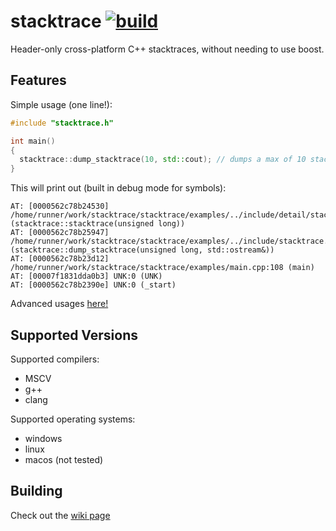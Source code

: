# stacktrace [![build](https://github.com/FloweyTheFlower420/stacktrace/actions/workflows/cmake.yml/badge.svg)](https://github.com/FloweyTheFlower420/stacktrace/actions/workflows/cmake.yml) 
Header-only cross-platform C++ stacktraces, without needing to use boost.

## Features
Simple usage (one line!):
```cpp
#include "stacktrace.h"

int main()
{
  stacktrace::dump_stacktrace(10, std::cout); // dumps a max of 10 stack frames, then prints it to cout
}
```
This will print out (built in debug mode for symbols):
```
AT: [0000562c78b24530] /home/runner/work/stacktrace/stacktrace/examples/../include/detail/stacktrace_execinfo_impl.h:11 (stacktrace::stacktrace(unsigned long))
AT: [0000562c78b25947] /home/runner/work/stacktrace/stacktrace/examples/../include/stacktrace.h:61 (stacktrace::dump_stacktrace(unsigned long, std::ostream&))
AT: [0000562c78b23d12] /home/runner/work/stacktrace/stacktrace/examples/main.cpp:108 (main)
AT: [00007f1831dda0b3] UNK:0 (UNK)
AT: [0000562c78b2390e] UNK:0 (_start)
```
Advanced usages [here!](https://github.com/FloweyTheFlower420/stacktrace/wiki/Advanced-Usage)
## Supported Versions
Supported compilers:
- MSCV
- g++
- clang

Supported operating systems:
- windows
- linux
- macos (not tested)
## Building
Check out the [wiki page](https://github.com/FloweyTheFlower420/stacktrace/wiki/Building)
